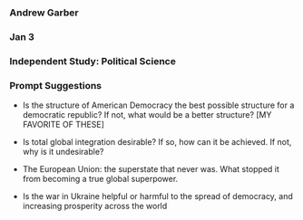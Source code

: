 ### Andrew Garber
### Jan 3
### Independent Study: Political Science
### Prompt Suggestions

 - Is the structure of American Democracy the best possible structure for a democratic republic? If not, what would be a better structure?
 [MY FAVORITE OF THESE]

 - Is total global integration desirable? If so, how can it be achieved. If not, why is it undesirable?

 - The European Union: the superstate that never was. What stopped it from becoming a true global superpower.

 - Is the war in Ukraine helpful or harmful to the spread of democracy, and increasing prosperity across the world